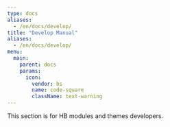 ```yaml
---
type: docs
aliases:
  - /en/docs/develop/
title: "Develop Manual"
aliases:
  - /en/docs/develop/
menu:
  main:
    parent: docs
    params:
      icon:
        vendor: bs
        name: code-square
        className: text-warning
---
```


This section is for HB modules and themes developers.

<!--more-->

